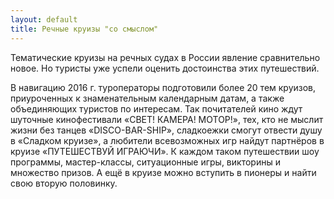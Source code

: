 ```yaml
---
layout: default
title: Речные круизы "со смыслом"
---
```


Тематические круизы  на речных судах в России явление сравнительно новое. Но туристы уже успели оценить достоинства этих путешествий.

В навигацию 2016 г. туроператоры подготовили более 20 тем круизов, приуроченных к знаменательным календарным датам, а также объединяющих туристов по интересам. Так почитателей кино ждут шуточные кинофестивали «СВЕТ! КАМЕРА! МОТОР!», тех, кто  не мыслит жизни без танцев «DISCO-BAR-SHIP», сладкоежки смогут отвести душу в «Сладком круизе», а любители всевозможных игр  найдут партнёров в круизе «ПУТЕШЕСТВУЙ ИГРАЮЧИ». К каждом таком путешествии шоу программы, мастер-классы, ситуационные игры, викторины и множество  призов. А ещё в круизе можно вступить в пионеры и найти свою вторую половинку.